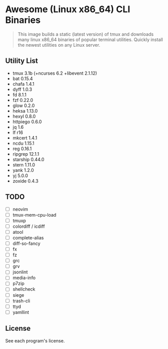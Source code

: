 # Awesome (Linux x86_64) CLI Binaries

> This image builds a static (latest version) of tmux and downloads many linux
> x86_64 binaries of popular terminal utilities. Quickly install the newest
> utilities on any Linux server.

## Utility List

- tmux 3.1b (+ncurses 6.2 +libevent 2.1.12)
- bat 0.15.4
- chafa 1.4.1
- dyff 1.0.3
- fd 8.1.1
- fzf 0.22.0
- glow 0.2.0
- heksa 1.13.0
- hexyl 0.8.0
- httpiego 0.6.0
- jq 1.6
- lf r16
- mkcert 1.4.1
- ncdu 1.15.1
- reg 0.16.1
- ripgrep 12.1.1
- starship 0.44.0
- stern 1.11.0
- yank 1.2.0
- yj 5.0.0
- zoxide 0.4.3

## TODO

- [ ] neovim
- [ ] tmux-mem-cpu-load
- [ ] tmuxp
- [ ] colordiff / icdiff
- [ ] atool
- [ ] complete-alias
- [ ] diff-so-fancy
- [ ] fx
- [ ] fz
- [ ] grc
- [ ] grv
- [ ] jsonlint
- [ ] media-info
- [ ] p7zip
- [ ] shellcheck
- [ ] siege
- [ ] trash-cli
- [ ] ttyd
- [ ] yamllint

## License

See each program's license.
